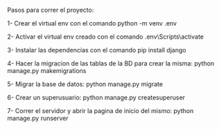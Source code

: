 Pasos para correr el proyecto:

1- Crear el virtual env con el comando python -m venv .env

2- Activar el virtual env creado con el comando .env\Scripts\activate

3- Instalar las dependencias con el comando pip install django

4- Hacer la migracion de las tablas de la BD para crear la misma: python manage.py makemigrations

5- Migrar la base de datos: python manage.py migrate

6- Crear un superusuario: python manage.py createsuperuser

7- Correr el servidor y abrir la pagina de inicio del mismo: python manage.py runserver